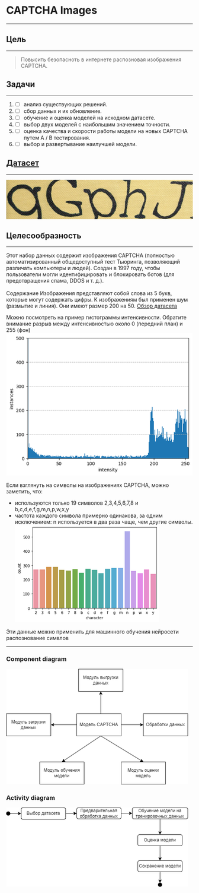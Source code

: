 # CAPTCHA Images
____
## Цель
____
> Повысить безопасноть в интернете распозновая изображения CAPTCHA.
## Задачи
____
1. - [ ] анализ существующих решений.
2. - [ ] сбор данных и их обновление.
3. - [ ] обучение и оценка моделей на исходном датасете.
4. - [ ] выбор двух моделей с наибольшим значением точности.
5. - [ ] оценка качества и скорости работы модели на новых CAPTCHA путем A / B тестирования.
6. - [ ] выбор и развертывание наилучшей модели.
## [Датасет]([https://www.kaggle.com/datasets/rohitgr/wikitext](https://www.kaggle.com/datasets/fournierp/captcha-version-2-images))
____
![Датасет](./img/dataset-cover.png)

## Целесообразность
____
Этот набор данных содержит изображения CAPTCHA (полностью автоматизированный общедоступный тест Тьюринга, позволяющий различать компьютеры и людей). Создан в 1997 году, чтобы пользователи могли идентифицировать и блокировать ботов (для предотвращения спама, DDOS и т. д.). <br> <br>
Содержание
Изображения представляют собой слова из 5 букв, которые могут содержать цифры. К изображениям был применен шум (размытие и линия). Они имеют размер 200 на 50.
[Обзор датасета](https://www.researchgate.net/publication/248380891_captcha_dataset)

Можно посмотреть на пример гистограммы интенсивности. Обратите внимание
разрыв между интенсивностью около 0 (передний план) и
255 (фон)<br>
![гистограммы интенсивности](./img/Fig2.png)

Если взглянуть на символы на изображениях CAPTCHA, можно заметить, что:

* используются только 19 символов 2,3,4,5,6,7,8 и b,c,d,e,f,g,m,n,p,w,x,y
* частота каждого символа примерно одинакова, за одним исключением: n используется в два раза чаще, чем другие символы.<br>
![Частота слов](./img/__results___9_0.png)

Эти данные можно применить для машинного обучения нейросети распознование симвлов 

____
### Component diagram

![Component diagram](./img/Component_diagram.png)

### Activity diagram

![Activity diagram](./img/Activity_diagram.png)
